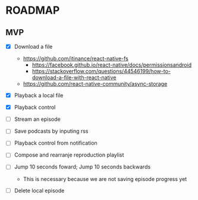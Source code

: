 # ROADMAP

## MVP

- [X] Download a file
  - https://github.com/itinance/react-native-fs
    - https://facebook.github.io/react-native/docs/permissionsandroid
    - https://stackoverflow.com/questions/44546199/how-to-download-a-file-with-react-native
  - https://github.com/react-native-community/async-storage

- [X] Playback a local file

- [X] Playback control

- [ ] Stream an episode

- [ ] Save podcasts by inputing rss

- [ ] Playback control from notification

- [ ] Compose and rearranje reproduction playlist

- [ ] Jump 10 seconds foward; Jump 10 seconds backwards
  - This is necessary because we are not saving episode progress yet

- [ ] Delete local episode
